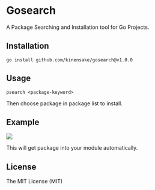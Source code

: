 # Gosearch
A Package Searching and Installation tool for Go Projects.

## Installation
```
go install github.com/kinensake/gosearch@v1.0.0
```
## Usage
```
psearch <package-keyword>
```
Then choose package in package list to install.
## Example
![](https://i.imgur.com/V6IzWNY.gif)

This will get package into your module automatically.

## License
The MIT License (MIT)

